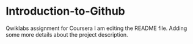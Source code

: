 # Introduction-to-Github
Qwiklabs assignment for Coursera
I am editing the README file. Adding some more details about the project description.
